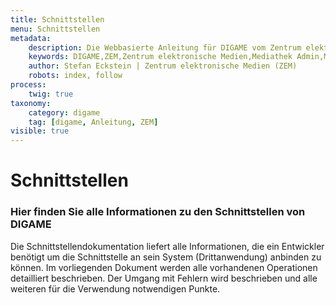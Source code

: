 ```yaml
---
title: Schnittstellen
menu: Schnittstellen
metadata:
    description: Die Webbasierte Anleitung für DIGAME vom Zentrum elektronische Medien ZEM.
    keywords: DIGAME,ZEM,Zentrum elektronische Medien,Mediathek Admin,Mediathek,Bilddatenbank,Bildverwaltung,Bundesverwaltung,Eidgenossenschaft,Schweizerische Eidgenossenschaft,VBS,Bundesamt für Verteidigung, Bevölkerungsschutz und Sport
    author: Stefan Eckstein | Zentrum elektronische Medien (ZEM)
    robots: index, follow
process:
	twig: true
taxonomy:
    category: digame
    tag: [digame, Anleitung, ZEM]
visible: true
---
```


# Schnittstellen

### Hier finden Sie alle Informationen zu den Schnittstellen von DIGAME

Die Schnittstellendokumentation liefert alle Informationen, die ein Entwickler benötigt um die Schnittstelle an sein System (Drittanwendung) anbinden zu können. Im vorliegenden Dokument werden alle vorhandenen Operationen detailliert beschrieben. Der Umgang mit Fehlern wird beschrieben und alle weiteren für die Verwendung notwendigen Punkte.



